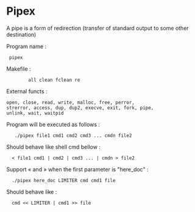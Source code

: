 # Pipex
A pipe is a form of redirection (transfer of standard output to some other destination)

Program name :

     pipex

Makefile :

            all clean fclean re

External functs :

    open, close, read, write, malloc, free, perror,
    strerror, access, dup, dup2, execve, exit, fork, pipe,
    unlink, wait, waitpid

Program will be executed as follows :

       ./pipex file1 cmd1 cmd2 cmd3 ... cmdn file2
  
Should behave like shell cmd bellow :

      < file1 cmd1 | cmd2 | cmd3 ... | cmdn > file2
  
Support « and » when the first parameter is "here_doc" :

      ./pipex here_doc LIMITER cmd cmd1 file

Should behave like :

      cmd << LIMITER | cmd1 >> file
 
